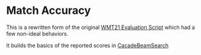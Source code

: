 # Match Accuracy

This is a rewritten form of the original [WMT21 Evaluation Script](https://github.com/mahfuzibnalam/terminology_evaluation/blob/040906f012d25539e0ec8d9c9ab0b61cdfc0a83e/evaluate_term_wmt.py#L87) which had a few non-ideal behaviors.

It builds the basics of the reported scores in [CacadeBeamSearch](https://arxiv.org/pdf/2305.14538)
